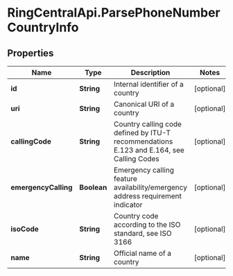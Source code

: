 # RingCentralApi.ParsePhoneNumberCountryInfo

## Properties
Name | Type | Description | Notes
------------ | ------------- | ------------- | -------------
**id** | **String** | Internal identifier of a country | [optional] 
**uri** | **String** | Canonical URI of a country | [optional] 
**callingCode** | **String** | Country calling code defined by ITU-T recommendations E.123 and E.164, see Calling Codes | [optional] 
**emergencyCalling** | **Boolean** | Emergency calling feature availability/emergency address requirement indicator | [optional] 
**isoCode** | **String** | Country code according to the ISO standard, see ISO 3166 | [optional] 
**name** | **String** | Official name of a country | [optional] 


